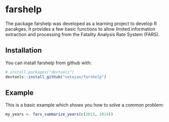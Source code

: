 # farshelp

The package farshelp was developed as a learning project to develop R pacakges. It provides a few basic functions to allow limited information extraction and processing from the Fatality Analysis Rate System (FARS).

## Installation

You can install farshelp from github with:


``` r
# install.packages("devtools")
devtools::install_github("natajax/farshelp")
```

## Example

This is a basic example which shows you how to solve a common problem:

``` r
my_years <- fars_summarize_years(c(2013, 2014))
```
